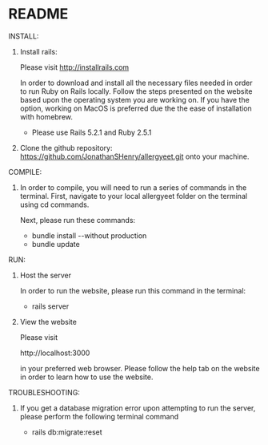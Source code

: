 # README

INSTALL: 

1.  Install rails: 
    
    Please visit http://installrails.com
    
    In order to download and install all the necessary files needed in order to run Ruby on Rails locally. 
    Follow the steps presented on the website based upon the operating system you are working on. If you
    have the option, working on MacOS is preferred due the the ease of installation with homebrew. 
    
    -   Please use Rails 5.2.1 and Ruby 2.5.1

2.  Clone the github repository: https://github.com/JonathanSHenry/allergyeet.git onto your machine. 


COMPILE: 

1.  In order to compile, you will need to run a series of commands in the terminal. First, navigate to your
    local allergyeet folder on the terminal using cd commands. 
    
    Next, please run these commands: 

    -   bundle install --without production
    -   bundle update 

RUN: 

1.  Host the server

    In order to run the website, please run this command  in the terminal: 

    -   rails server

2.  View the website

    Please visit

    http://localhost:3000

    in your preferred web browser. Please follow the help tab on the website in order to learn how to use
    the website. 

TROUBLESHOOTING: 

1.  If you get a database migration error upon attempting to run the server, please perform the following          terminal command
    
    -   rails db:migrate:reset 